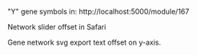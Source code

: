 "Y" gene symbols in:
http://localhost:5000/module/167

Network slider offset in Safari

Gene network svg export text offset on y-axis.
